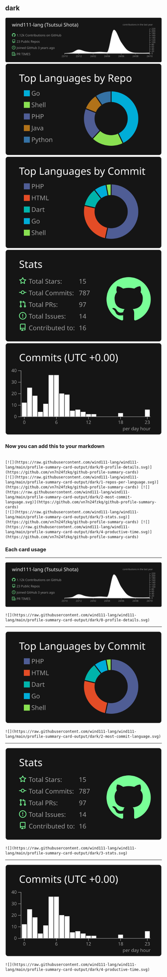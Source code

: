 ## dark

[![](./0-profile-details.svg)](https://github.com/vn7n24fzkq/github-profile-summary-cards)
[![](./1-repos-per-language.svg)](https://github.com/vn7n24fzkq/github-profile-summary-cards) [![](./2-most-commit-language.svg)](https://github.com/vn7n24fzkq/github-profile-summary-cards)
[![](./3-stats.svg)](https://github.com/vn7n24fzkq/github-profile-summary-cards) [![](./4-productive-time.svg)](https://github.com/vn7n24fzkq/github-profile-summary-cards)
### Now you can add this to your markdown
```

[![](https://raw.githubusercontent.com/wind111-lang/wind111-lang/main/profile-summary-card-output/dark/0-profile-details.svg)](https://github.com/vn7n24fzkq/github-profile-summary-cards)
[![](https://raw.githubusercontent.com/wind111-lang/wind111-lang/main/profile-summary-card-output/dark/1-repos-per-language.svg)](https://github.com/vn7n24fzkq/github-profile-summary-cards) [![](https://raw.githubusercontent.com/wind111-lang/wind111-lang/main/profile-summary-card-output/dark/2-most-commit-language.svg)](https://github.com/vn7n24fzkq/github-profile-summary-cards)
[![](https://raw.githubusercontent.com/wind111-lang/wind111-lang/main/profile-summary-card-output/dark/3-stats.svg)](https://github.com/vn7n24fzkq/github-profile-summary-cards) [![](https://raw.githubusercontent.com/wind111-lang/wind111-lang/main/profile-summary-card-output/dark/4-productive-time.svg)](https://github.com/vn7n24fzkq/github-profile-summary-cards)

```

### Each card usage
---

![](./0-profile-details.svg)

```
![](https://raw.githubusercontent.com/wind111-lang/wind111-lang/main/profile-summary-card-output/dark/0-profile-details.svg)
```

    

---

![](./2-most-commit-language.svg)

```
![](https://raw.githubusercontent.com/wind111-lang/wind111-lang/main/profile-summary-card-output/dark/2-most-commit-language.svg)
```

    

---

![](./3-stats.svg)

```
![](https://raw.githubusercontent.com/wind111-lang/wind111-lang/main/profile-summary-card-output/dark/3-stats.svg)
```

    

---

![](./4-productive-time.svg)

```
![](https://raw.githubusercontent.com/wind111-lang/wind111-lang/main/profile-summary-card-output/dark/4-productive-time.svg)
```

    
